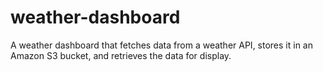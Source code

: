 # weather-dashboard
A weather dashboard that fetches data from a weather API, stores it in an Amazon S3 bucket, and retrieves the data for display.

